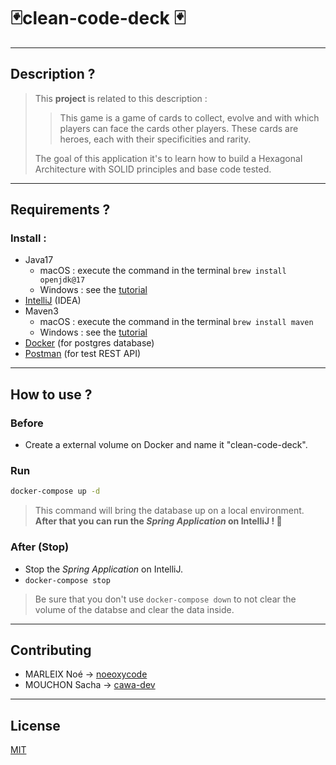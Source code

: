 #  🃏clean-code-deck 🃏
---
## Description ?
> This **project** is related to this description :
>> This game is a game of
cards to collect, evolve and with which players can face the cards
other players. These cards are heroes, each with their specificities and rarity.
>
> The goal of this application it's to learn how to build a Hexagonal Architecture 
> with SOLID principles and base code tested.
---
## Requirements ?
### Install :
* Java17
  * macOS : execute the command in the terminal ``brew install openjdk@17``
  * Windows : see the [tutorial](https://java.tutorials24x7.com/blog/how-to-install-java-17-on-windows)
* [IntelliJ](https://www.jetbrains.com/idea/download/?source=google&medium=cpc&campaign=9736964302&term=intellij%20idea&content=602143185538&gclid=CjwKCAiArY2fBhB9EiwAWqHK6p_4ouOGjREHl3lQVuOk2uDV1zVjgXv85LKubo850OYSnTweu859shoCUToQAvD_BwE#section=mac) (IDEA)
* Maven3
    * macOS : execute the command in the terminal ``brew install maven``
    * Windows : see the [tutorial](https://maven.apache.org/install.html)
* [Docker](https://www.docker.com/) (for postgres database)
* [Postman](https://www.postman.com/) (for test REST API)
---
## How to use ?
### Before
* Create a external volume on Docker and name it "clean-code-deck".
### Run
```bash
docker-compose up -d
```
> This command will bring the database up on a local environment.
**After that you can run the *Spring Application* on IntelliJ ! 🚀**
### After (Stop)
* Stop the *Spring Application* on IntelliJ.
* ```docker-compose stop```
> Be sure that you don't use ```docker-compose down``` to not clear the volume of the databse and clear the data inside.
---
## Contributing
* MARLEIX Noé -> [noeoxycode](https://github.com/noeoxycode)
* MOUCHON Sacha -> [cawa-dev](https://github.com/cawa-dev)
---
## License
[MIT](https://choosealicense.com/licenses/mit/)
